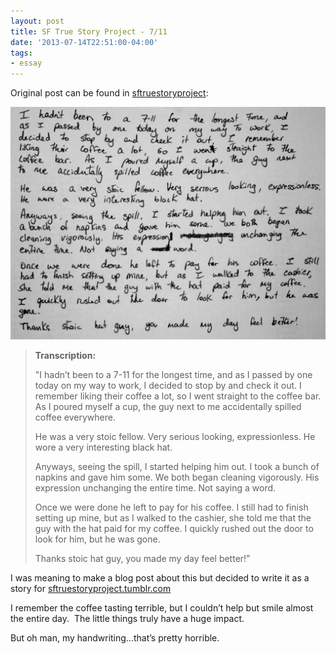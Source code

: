 ```yaml
---
layout: post
title: SF True Story Project - 7/11
date: '2013-07-14T22:51:00-04:00'
tags:
- essay
---
```

Original post can be found in
[sftruestoryproject](http://sftruestoryproject.tumblr.com/post/55483414885/transcription-i-hadnt-been-to-a-7-11-for-the):

![](/images/essays/sftruestoryproject-7-11.jpg)

> **Transcription:**
>
> "I hadn’t been to a 7-11 for the longest time, and as I passed by one today on my way to work, I decided to stop by and check it out. I remember liking their coffee a lot, so I went straight to the coffee bar. As I poured myself a cup, the guy next to me accidentally spilled coffee everywhere.
>
> He was a very stoic fellow. Very serious looking, expressionless. He wore a very interesting black hat.
>
> Anyways, seeing the spill, I started helping him out. I took a bunch of napkins and gave him some. We both began cleaning vigorously. His expression unchanging the entire time. Not saying a word.
>
> Once we were done he left to pay for his coffee. I still had to finish setting up mine, but as I walked to the cashier, she told me that the guy with the hat paid for my coffee. I quickly rushed out the door to look for him, but he was gone.
>
> Thanks stoic hat guy, you made my day feel better!”

I was meaning to make a blog post about this but decided to write it as a story for [sftruestoryproject.tumblr.com](http://sftruestoryproject.tumblr.com/)

I remember the coffee tasting terrible, but I couldn’t help but smile almost the entire day.  The little things truly have a huge impact.

But oh man, my handwriting…that’s pretty horrible.
